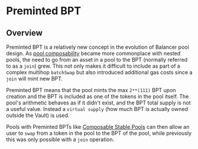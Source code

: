 # Preminted BPT

## Overview

Preminted BPT is a relatively new concept in the evolution of Balancer pool design. As [pool composability](/concepts/pools/#pool-composability) became more commonplace with nested pools, the need to go from an asset in a pool to the BPT (normally referred to as a `join`) grew. This not only makes it difficult to include as part of a complex multihop `batchSwap` but also introduced additional gas costs since a `join` will mint new BPT.

Preminted BPT means that the pool mints the max `2**(111)` BPT upon creation and the BPT is included as one of the tokens in the pool itself. The pool's arithmetic behaves as if it didn't exist, and the BPT total supply is not a useful value. Instead a `virtual supply` (how much BPT is actually owned outside the Vault) is used.

Pools with Preminted BPTs like [Composable Stable Pools](/concepts/pools/composable-stable.md) can then allow an user to `swap` from a token in the pool to the BPT of the pool, while previously this was only possible with a `join` operation.
